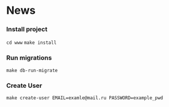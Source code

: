 # News

### Install project
`cd www`
`make install`

### Run migrations
`make db-run-migrate`

### Create User
`make create-user EMAIL=examle@mail.ru PASSWORD=example_pwd`